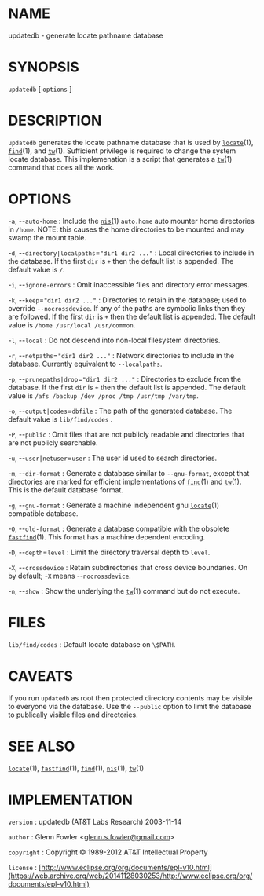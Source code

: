 # NAME

updatedb - generate locate pathname database

# SYNOPSIS

`updatedb` \[ `options` \]

# DESCRIPTION

`updatedb` generates the locate pathname database that is used by
[`locate`](/web/20141128030253/http://www2.research.att.com/~astopen/man/man1/locate.html)(1),
[`find`](/web/20141128030253/http://www2.research.att.com/~astopen/man/man1/find.html)(1),
and
[`tw`](/web/20141128030253/http://www2.research.att.com/~astopen/man/man1/tw.html)(1).
Sufficient privilege is required to change the system locate database.
This implemenation is a script that generates a
[`tw`](/web/20141128030253/http://www2.research.att.com/~astopen/man/man1/tw.html)(1)
command that does all the work.

# OPTIONS

-`a`, --`auto-home`
:   Include the
    [`nis`](/web/20141128030253/http://www2.research.att.com/~astopen/man/man1/nis.html)(1)
    `auto.home` auto mounter home directories in `/home`. NOTE: this
    causes the home directories to be mounted and may swamp the
    mount table.

-`d`, --`directory|localpaths`=`"dir1 dir2 ..."`
:   Local directories to include in the database. If the first `dir` is
    `+` then the default list is appended. The default value is `/`.

-`i`, --`ignore-errors`
:   Omit inaccessible files and directory error messages.

-`k`, --`keep`=`"dir1 dir2 ..."`
:   Directories to retain in the database; used to override
    `--nocrossdevice`. If any of the paths are symbolic links then
    they are followed. If the first `dir` is `+` then the default list
    is appended. The default value is `/home /usr/local /usr/common`.

-`l`, --`local`
:   Do not descend into non-local filesystem directories.

-`r`, --`netpaths`=`"dir1 dir2 ..."`
:   Network directories to include in the database. Currently equivalent
    to `--localpaths`.

-`p`, --`prunepaths|drop`=`"dir1 dir2 ..."`
:   Directories to exclude from the database. If the first `dir` is
    `+` then the default list is appended. The default value is `/afs
    /backup /dev /proc /tmp /usr/tmp /var/tmp`.

-`o`, --`output|codes`=`dbfile`
:   The path of the generated database. The default value is
    `lib/find/codes` .

-`P`, --`public`
:   Omit files that are not publicly readable and directories that are
    not publicly searchable.

-`u`, --`user|netuser`=`user`
:   The user id used to search directories.

-`m`, --`dir-format`
:   Generate a database similar to `--gnu-format`, except that
    directories are marked for efficient implementations of
    [`find`](/web/20141128030253/http://www2.research.att.com/~astopen/man/man1/find.html)(1)
    and
    [`tw`](/web/20141128030253/http://www2.research.att.com/~astopen/man/man1/tw.html)(1).
    This is the default database format.

-`g`, --`gnu-format`
:   Generate a machine independent gnu
    [`locate`](/web/20141128030253/http://www2.research.att.com/~astopen/man/man1/locate.html)(1)
    compatible database.

-`O`, --`old-format`
:   Generate a database compatible with the obsolete
    [`fastfind`](/web/20141128030253/http://www2.research.att.com/~astopen/man/man1/fastfind.html)(1).
    This format has a machine dependent encoding.

-`D`, --`depth`=`level`
:   Limit the directory traversal depth to `level`.

-`X`, --`crossdevice`
:   Retain subdirectories that cross device boundaries. On by default;
    -`X` means --`nocrossdevice`.

-`n`, --`show`
:   Show the underlying the
    [`tw`](/web/20141128030253/http://www2.research.att.com/~astopen/man/man1/tw.html)(1)
    command but do not execute.

# FILES

`lib/find/codes`
:   Default locate database on `\$PATH`.

# CAVEATS

If you run `updatedb` as root then protected directory contents may be
visible to everyone via the database. Use the `--public` option to
limit the database to publically visible files and directories.

# SEE ALSO

[`locate`](/web/20141128030253/http://www2.research.att.com/~astopen/man/man1/locate.html)(1),
[`fastfind`](/web/20141128030253/http://www2.research.att.com/~astopen/man/man1/fastfind.html)(1),
[`find`](/web/20141128030253/http://www2.research.att.com/~astopen/man/man1/find.html)(1),
[`nis`](/web/20141128030253/http://www2.research.att.com/~astopen/man/man1/nis.html)(1),
[`tw`](/web/20141128030253/http://www2.research.att.com/~astopen/man/man1/tw.html)(1)

# IMPLEMENTATION

`version`
:   updatedb (AT&T Labs Research) 2003-11-14

`author`
:   Glenn Fowler
    &lt;[glenn.s.fowler@gmail.com](https://web.archive.org/web/20141128030253/mailto:glenn.s.fowler@gmail.com)&gt;

`copyright`
:   Copyright © 1989-2012 AT&T Intellectual Property

`license`
:   [http://www.eclipse.org/org/documents/epl-v10.html](https://web.archive.org/web/20141128030253/http://www.eclipse.org/org/documents/epl-v10.html)


